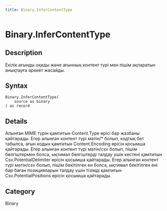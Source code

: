 ```yaml
---
title: Binary.InferContentType
---
```


# Binary.InferContentType


## Description

Екілік ағынды оқиды және ағынның контент түрі мен пішім ақпаратын анықтауға әрекет жасайды.


## Syntax

```powerquery
Binary.InferContentType(
    source as binary
) as record
```


## Details

Алынған MIME түрін қамтитын Content.Type өрісі бар жазбаны қайтарады.    Егер алынған контент түрі мәтін/\* болып, кодтық бет табылса, ағын кодын қамтитын Content.Encoding өрісін қосымша қайтарады.    Егер алынған контент түрі мәтін/csv болып, пішім бөлгіштермен болса, ықтимал бөлгіштерді талдау үшін кестені қамтитын Csv.PotentialDelimiter өрісін қосымша қайтарады.    Егер алынған контент түрі мәтін/csv болып, пішім бекітілген ен болса, ықтимал бекітілген ені бар баған позицияларын талдау үшін тізімді қамтитын Csv.PotentialPositions өрісін қосымша қайтарады.



## Category
Binary
